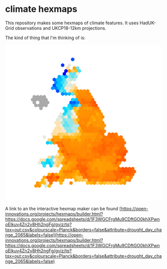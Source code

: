 # climate hexmaps

This repository makes some hexmaps of climate features. It uses HadUK-Grid observations and UKCP18-12km projections. 

The kind of thing that I'm thinking of is:

![Change in the number of droughts day for a 30 year period centred on 2065](hexmap.png)

A link to an the interactive hexmap maker can be found [https://open-innovations.org/projects/hexmaps/builder.html?https://docs.google.com/spreadsheets/d/1F3WGCFrgMu9CDftGO0khXPwnoEIkuv4Zn2v8Hh2ngFg/gviz/tq?tqx=out:csv&colourscale=Planck&borders=false&attribute=drought_day_change_2065&labels=false](https://open-innovations.org/projects/hexmaps/builder.html?https://docs.google.com/spreadsheets/d/1F3WGCFrgMu9CDftGO0khXPwnoEIkuv4Zn2v8Hh2ngFg/gviz/tq?tqx=out:csv&colourscale=Planck&borders=false&attribute=drought_day_change_2065&labels=false)


